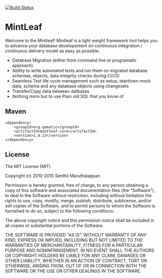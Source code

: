 [![Build Status](https://travis-ci.org/senips/mintleaf.svg?branch=master)](https://travis-ci.org/senips/mintleaf)

# MintLeaf

Welcome to the Mintleaf! Mintleaf is a light weight framework tool helps you to advance your database developement on continuous integration / continuous delivery model as easy as possible.


- Database Migration (either from command line or programatic approach)
- Ability to write automated tests and run them on migrated database schemas, objects, data integrity checks during CI/CD
- Seamless Test life cycle management such as setup, teardown mock data, schema and any database objects using changesets
- Transfer/Copy data between datbases
- Nothing more but to use Plain old SQL that you know of

<!--## JavaDoc-->

<!--~[Java Doc.](http://senips.github.io/mintleaf/javadoc/)-->

## Maven 
    <dependency>
        <groupId>org.qamatic</groupId>
        <artifactId>mintleaf-core</artifactId>
        <version>1.8.13</version>
    </dependency>

## License

The MIT License (MIT)

Copyright (c) 2010-2015 Senthil Maruthaiappan

Permission is hereby granted, free of charge, to any person obtaining a copy
of this software and associated documentation files (the "Software"), to deal
in the Software without restriction, including without limitation the rights
to use, copy, modify, merge, publish, distribute, sublicense, and/or sell
copies of the Software, and to permit persons to whom the Software is
furnished to do so, subject to the following conditions:

The above copyright notice and this permission notice shall be included in all
copies or substantial portions of the Software.

THE SOFTWARE IS PROVIDED "AS IS", WITHOUT WARRANTY OF ANY KIND, EXPRESS OR
IMPLIED, INCLUDING BUT NOT LIMITED TO THE WARRANTIES OF MERCHANTABILITY,
FITNESS FOR A PARTICULAR PURPOSE AND NONINFRINGEMENT. IN NO EVENT SHALL THE
AUTHORS OR COPYRIGHT HOLDERS BE LIABLE FOR ANY CLAIM, DAMAGES OR OTHER
LIABILITY, WHETHER IN AN ACTION OF CONTRACT, TORT OR OTHERWISE, ARISING FROM,
OUT OF OR IN CONNECTION WITH THE SOFTWARE OR THE USE OR OTHER DEALINGS IN THE
SOFTWARE.

